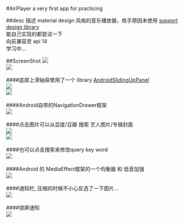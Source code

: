 #AirPlayer
a very first app for practicing<br>

##desc 描述
material design 风格的音乐播放器，练手原因未使用 [support design library](http://android-developers.blogspot.com/2015/05/android-design-support-library.html)<br>
能自己实现的都尝试一下<br>
向前兼容至 api 14<br>
学习中...

##ScreenShot
![](https://raw.githubusercontent.com/Jaysaw/AirPlayer/master/ScreenShot/Screenshot_2015-08-19-14-15-44.jpg)</br>
![](https://raw.githubusercontent.com/Jaysaw/AirPlayer/master/ScreenShot/Screenshot_2015-08-19-14-15-54.jpg)</br>
</br>
####底部上滑抽屉使用了一个 library [AndroidSlidingUpPanel](https://github.com/umano/AndroidSlidingUpPanel)</br>
![](https://raw.githubusercontent.com/Jaysaw/AirPlayer/master/ScreenShot/Screenshot_2015-08-19-14-16-12.jpg)</br>
![](https://raw.githubusercontent.com/Jaysaw/AirPlayer/master/ScreenShot/Screenshot_2015-08-19-14-16-18.jpg)</br>
</br>
####Android自带的NavigationDrawer框架</br>
![](https://raw.githubusercontent.com/Jaysaw/AirPlayer/master/ScreenShot/Screenshot_2015-08-19-14-16-27.jpg)</br>
</br>
####点击图片可以从百度/豆瓣 搜索 艺人图片/专辑封面</br>
![](https://raw.githubusercontent.com/Jaysaw/AirPlayer/master/ScreenShot/Screenshot_2015-08-19-14-17-30.jpg)</br>
![](https://raw.githubusercontent.com/Jaysaw/AirPlayer/master/ScreenShot/Screenshot_2015-08-19-14-17-39.jpg)</br>
</br>
####也可以点击搜索来修改query key word</br>
![](https://raw.githubusercontent.com/Jaysaw/AirPlayer/master/ScreenShot/Screenshot_2015-08-19-14-17-47.jpg)</br>
</br>
####Android 的 MediaEffect框架的一个均衡器 和 低音加强</br>
![](https://raw.githubusercontent.com/Jaysaw/AirPlayer/master/ScreenShot/Screenshot_2015-08-19-14-17-57.jpg)</br>
</br>
####通知栏, 压缩的时候不小心反选了一下图片...</br>
![](https://raw.githubusercontent.com/Jaysaw/AirPlayer/master/ScreenShot/Screenshot_2015-08-19-14-18-41.jpg)</br>
</br>
####锁屏通知</br>
![](https://raw.githubusercontent.com/Jaysaw/AirPlayer/master/ScreenShot/Screenshot_2015-08-19-14-18-51.jpg)</br>
